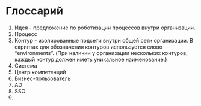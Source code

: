 # Глоссарий

1. Идея - предложение по роботизации процессов внутри организации.
1. Процесс
1. Контур - изолированные подсети внутри общей сети организации. В скриптах для обозначения контуров используется слово “environments”. (При наличии у организации нескольких контуров, каждый контур должен иметь уникальное наименование.)
1. Система
1. Центр компетенций
1. Бизнес-пользователь
1. AD
1. SSO
1.
